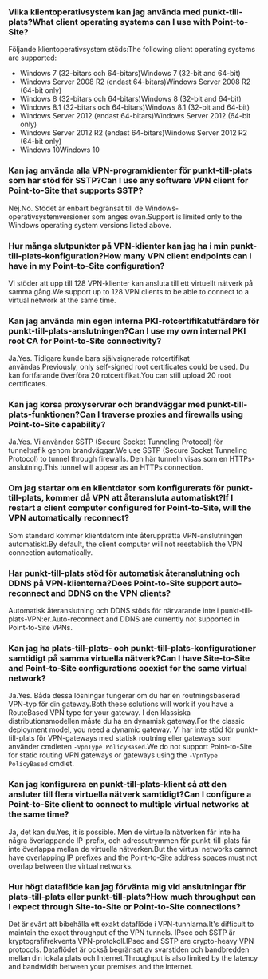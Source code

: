 ### <a name="what-client-operating-systems-can-i-use-with-point-to-site"></a><span data-ttu-id="eab76-101">Vilka klientoperativsystem kan jag använda med punkt-till-plats?</span><span class="sxs-lookup"><span data-stu-id="eab76-101">What client operating systems can I use with Point-to-Site?</span></span>

<span data-ttu-id="eab76-102">Följande klientoperativsystem stöds:</span><span class="sxs-lookup"><span data-stu-id="eab76-102">The following client operating systems are supported:</span></span>

* <span data-ttu-id="eab76-103">Windows 7 (32-bitars och 64-bitars)</span><span class="sxs-lookup"><span data-stu-id="eab76-103">Windows 7 (32-bit and 64-bit)</span></span>
* <span data-ttu-id="eab76-104">Windows Server 2008 R2 (endast 64-bitars)</span><span class="sxs-lookup"><span data-stu-id="eab76-104">Windows Server 2008 R2 (64-bit only)</span></span>
* <span data-ttu-id="eab76-105">Windows 8 (32-bitars och 64-bitars)</span><span class="sxs-lookup"><span data-stu-id="eab76-105">Windows 8 (32-bit and 64-bit)</span></span>
* <span data-ttu-id="eab76-106">Windows 8.1 (32-bitars och 64-bitars)</span><span class="sxs-lookup"><span data-stu-id="eab76-106">Windows 8.1 (32-bit and 64-bit)</span></span>
* <span data-ttu-id="eab76-107">Windows Server 2012 (endast 64-bitars)</span><span class="sxs-lookup"><span data-stu-id="eab76-107">Windows Server 2012 (64-bit only)</span></span>
* <span data-ttu-id="eab76-108">Windows Server 2012 R2 (endast 64-bitars)</span><span class="sxs-lookup"><span data-stu-id="eab76-108">Windows Server 2012 R2 (64-bit only)</span></span>
* <span data-ttu-id="eab76-109">Windows 10</span><span class="sxs-lookup"><span data-stu-id="eab76-109">Windows 10</span></span>

### <a name="can-i-use-any-software-vpn-client-for-point-to-site-that-supports-sstp"></a><span data-ttu-id="eab76-110">Kan jag använda alla VPN-programklienter för punkt-till-plats som har stöd för SSTP?</span><span class="sxs-lookup"><span data-stu-id="eab76-110">Can I use any software VPN client for Point-to-Site that supports SSTP?</span></span>

<span data-ttu-id="eab76-111">Nej.</span><span class="sxs-lookup"><span data-stu-id="eab76-111">No.</span></span> <span data-ttu-id="eab76-112">Stödet är enbart begränsat till de Windows-operativsystemversioner som anges ovan.</span><span class="sxs-lookup"><span data-stu-id="eab76-112">Support is limited only to the Windows operating system versions listed above.</span></span>

### <a name="how-many-vpn-client-endpoints-can-i-have-in-my-point-to-site-configuration"></a><span data-ttu-id="eab76-113">Hur många slutpunkter på VPN-klienter kan jag ha i min punkt-till-plats-konfiguration?</span><span class="sxs-lookup"><span data-stu-id="eab76-113">How many VPN client endpoints can I have in my Point-to-Site configuration?</span></span>

<span data-ttu-id="eab76-114">Vi stöder att upp till 128 VPN-klienter kan ansluta till ett virtuellt nätverk på samma gång.</span><span class="sxs-lookup"><span data-stu-id="eab76-114">We support up to 128 VPN clients to be able to connect to a virtual network at the same time.</span></span>

### <a name="can-i-use-my-own-internal-pki-root-ca-for-point-to-site-connectivity"></a><span data-ttu-id="eab76-115">Kan jag använda min egen interna PKI-rotcertifikatutfärdare för punkt-till-plats-anslutningen?</span><span class="sxs-lookup"><span data-stu-id="eab76-115">Can I use my own internal PKI root CA for Point-to-Site connectivity?</span></span>

<span data-ttu-id="eab76-116">Ja.</span><span class="sxs-lookup"><span data-stu-id="eab76-116">Yes.</span></span> <span data-ttu-id="eab76-117">Tidigare kunde bara självsignerade rotcertifikat användas.</span><span class="sxs-lookup"><span data-stu-id="eab76-117">Previously, only self-signed root certificates could be used.</span></span> <span data-ttu-id="eab76-118">Du kan fortfarande överföra 20 rotcertifikat.</span><span class="sxs-lookup"><span data-stu-id="eab76-118">You can still upload 20 root certificates.</span></span>

### <a name="can-i-traverse-proxies-and-firewalls-using-point-to-site-capability"></a><span data-ttu-id="eab76-119">Kan jag korsa proxyservrar och brandväggar med punkt-till-plats-funktionen?</span><span class="sxs-lookup"><span data-stu-id="eab76-119">Can I traverse proxies and firewalls using Point-to-Site capability?</span></span>

<span data-ttu-id="eab76-120">Ja.</span><span class="sxs-lookup"><span data-stu-id="eab76-120">Yes.</span></span> <span data-ttu-id="eab76-121">Vi använder SSTP (Secure Socket Tunneling Protocol) för tunneltrafik genom brandväggar.</span><span class="sxs-lookup"><span data-stu-id="eab76-121">We use SSTP (Secure Socket Tunneling Protocol) to tunnel through firewalls.</span></span> <span data-ttu-id="eab76-122">Den här tunneln visas som en HTTPs-anslutning.</span><span class="sxs-lookup"><span data-stu-id="eab76-122">This tunnel will appear as an HTTPs connection.</span></span>

### <a name="if-i-restart-a-client-computer-configured-for-point-to-site-will-the-vpn-automatically-reconnect"></a><span data-ttu-id="eab76-123">Om jag startar om en klientdator som konfigurerats för punkt-till-plats, kommer då VPN att återansluta automatiskt?</span><span class="sxs-lookup"><span data-stu-id="eab76-123">If I restart a client computer configured for Point-to-Site, will the VPN automatically reconnect?</span></span>

<span data-ttu-id="eab76-124">Som standard kommer klientdatorn inte återupprätta VPN-anslutningen automatiskt.</span><span class="sxs-lookup"><span data-stu-id="eab76-124">By default, the client computer will not reestablish the VPN connection automatically.</span></span>

### <a name="does-point-to-site-support-auto-reconnect-and-ddns-on-the-vpn-clients"></a><span data-ttu-id="eab76-125">Har punkt-till-plats stöd för automatisk återanslutning och DDNS på VPN-klienterna?</span><span class="sxs-lookup"><span data-stu-id="eab76-125">Does Point-to-Site support auto-reconnect and DDNS on the VPN clients?</span></span>

<span data-ttu-id="eab76-126">Automatisk återanslutning och DDNS stöds för närvarande inte i punkt-till-plats-VPN:er.</span><span class="sxs-lookup"><span data-stu-id="eab76-126">Auto-reconnect and DDNS are currently not supported in Point-to-Site VPNs.</span></span>

### <a name="can-i-have-site-to-site-and-point-to-site-configurations-coexist-for-the-same-virtual-network"></a><span data-ttu-id="eab76-127">Kan jag ha plats-till-plats- och punkt-till-plats-konfigurationer samtidigt på samma virtuella nätverk?</span><span class="sxs-lookup"><span data-stu-id="eab76-127">Can I have Site-to-Site and Point-to-Site configurations coexist for the same virtual network?</span></span>

<span data-ttu-id="eab76-128">Ja.</span><span class="sxs-lookup"><span data-stu-id="eab76-128">Yes.</span></span> <span data-ttu-id="eab76-129">Båda dessa lösningar fungerar om du har en routningsbaserad VPN-typ för din gateway.</span><span class="sxs-lookup"><span data-stu-id="eab76-129">Both these solutions will work if you have a RouteBased VPN type for your gateway.</span></span> <span data-ttu-id="eab76-130">I den klassiska distributionsmodellen måste du ha en dynamisk gateway.</span><span class="sxs-lookup"><span data-stu-id="eab76-130">For the classic deployment model, you need a dynamic gateway.</span></span> <span data-ttu-id="eab76-131">Vi har inte stöd för punkt-till-plats för VPN-gateways med statisk routning eller gateways som använder cmdleten `-VpnType PolicyBased`.</span><span class="sxs-lookup"><span data-stu-id="eab76-131">We do not support Point-to-Site for static routing VPN gateways or gateways using the `-VpnType PolicyBased` cmdlet.</span></span>

### <a name="can-i-configure-a-point-to-site-client-to-connect-to-multiple-virtual-networks-at-the-same-time"></a><span data-ttu-id="eab76-132">Kan jag konfigurera en punkt-till-plats-klient så att den ansluter till flera virtuella nätverk samtidigt?</span><span class="sxs-lookup"><span data-stu-id="eab76-132">Can I configure a Point-to-Site client to connect to multiple virtual networks at the same time?</span></span>

<span data-ttu-id="eab76-133">Ja, det kan du.</span><span class="sxs-lookup"><span data-stu-id="eab76-133">Yes, it is possible.</span></span> <span data-ttu-id="eab76-134">Men de virtuella nätverken får inte ha några överlappande IP-prefix, och adressutrymmen för punkt-till-plats får inte överlappa mellan de virtuella nätverken.</span><span class="sxs-lookup"><span data-stu-id="eab76-134">But the virtual networks cannot have overlapping IP prefixes and the Point-to-Site address spaces must not overlap between the virtual networks.</span></span>

### <a name="how-much-throughput-can-i-expect-through-site-to-site-or-point-to-site-connections"></a><span data-ttu-id="eab76-135">Hur högt dataflöde kan jag förvänta mig vid anslutningar för plats-till-plats eller punkt-till-plats?</span><span class="sxs-lookup"><span data-stu-id="eab76-135">How much throughput can I expect through Site-to-Site or Point-to-Site connections?</span></span>

<span data-ttu-id="eab76-136">Det är svårt att bibehålla ett exakt dataflöde i VPN-tunnlarna.</span><span class="sxs-lookup"><span data-stu-id="eab76-136">It's difficult to maintain the exact throughput of the VPN tunnels.</span></span> <span data-ttu-id="eab76-137">IPsec och SSTP är kryptografifrekventa VPN-protokoll.</span><span class="sxs-lookup"><span data-stu-id="eab76-137">IPsec and SSTP are crypto-heavy VPN protocols.</span></span> <span data-ttu-id="eab76-138">Dataflödet är också begränsat av svarstiden och bandbredden mellan din lokala plats och Internet.</span><span class="sxs-lookup"><span data-stu-id="eab76-138">Throughput is also limited by the latency and bandwidth between your premises and the Internet.</span></span>
